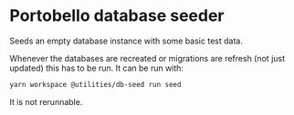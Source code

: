 # Portobello database seeder

Seeds an empty database instance with some basic test data.

Whenever the databases are recreated or migrations are refresh (not just updated) this has to be run. It can be run with:

```bash
yarn workspace @utilities/db-seed run seed
```

It is not rerunnable.

